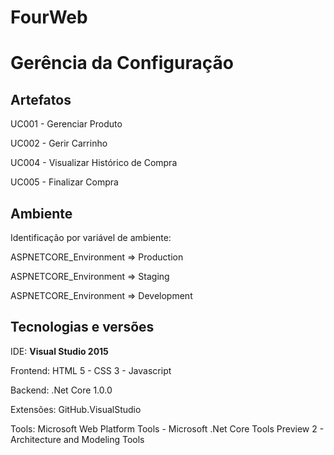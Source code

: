 
# FourWeb

# Gerência da Configuração
## Artefatos 
UC001 - Gerenciar Produto 

UC002 - Gerir Carrinho

UC004 - Visualizar Histórico de Compra

UC005 - Finalizar Compra

## Ambiente 

Identificação por variável de ambiente:

ASPNETCORE_Environment => Production

ASPNETCORE_Environment => Staging

ASPNETCORE_Environment => Development

## Tecnologias e versões

IDE: **Visual Studio 2015**

Frontend: HTML 5 - CSS 3 - Javascript

Backend: .Net Core 1.0.0

Extensões: GitHub.VisualStudio

Tools: Microsoft Web Platform Tools - Microsoft .Net Core Tools Preview 2 - Architecture and Modeling Tools
